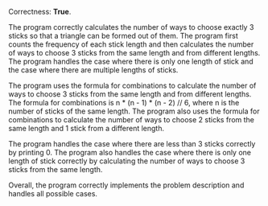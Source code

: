 Correctness: **True**.

The program correctly calculates the number of ways to choose exactly 3 sticks so that a triangle can be formed out of them. The program first counts the frequency of each stick length and then calculates the number of ways to choose 3 sticks from the same length and from different lengths. The program handles the case where there is only one length of stick and the case where there are multiple lengths of sticks.

The program uses the formula for combinations to calculate the number of ways to choose 3 sticks from the same length and from different lengths. The formula for combinations is n * (n - 1) * (n - 2) // 6, where n is the number of sticks of the same length. The program also uses the formula for combinations to calculate the number of ways to choose 2 sticks from the same length and 1 stick from a different length.

The program handles the case where there are less than 3 sticks correctly by printing 0. The program also handles the case where there is only one length of stick correctly by calculating the number of ways to choose 3 sticks from the same length.

Overall, the program correctly implements the problem description and handles all possible cases.
